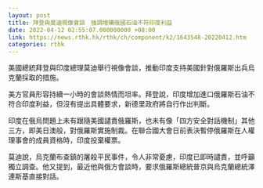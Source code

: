 ```yaml
---
layout: post
title: 拜登與莫迪視像會談　強調增購俄國石油不符印度利益
date: 2022-04-12 02:55:07.000000000 +08:00
link: https://news.rthk.hk/rthk/ch/component/k2/1643548-20220412.htm
categories: rthk
---
```


美國總統拜登與印度總理莫迪舉行視像會談，推動印度支持美國針對俄羅斯出兵烏克蘭採取的措施。

美方官員形容持續一小時的會談熱情而坦率。拜登說，印度增加進口俄羅斯石油不符合印度利益，但沒有提出具體要求，新德里政府將自行作出判斷。

印度在俄烏問題上未有跟隨美國譴責俄羅斯，也未有像「四方安全對話機制」其他三方，即美日澳般，對俄羅斯實施制裁。在聯合國大會日前表決暫停俄羅斯在人權理事會的成員資格時，印度投棄權票。

莫迪說，烏克蘭布查鎮的屠殺平民事件，令人非常憂慮，印度已即時譴責，並呼籲獨立調查。他又提到，最近他與俄方會談時，要求俄羅斯總統普京與烏克蘭總統澤連斯基直接對話。
